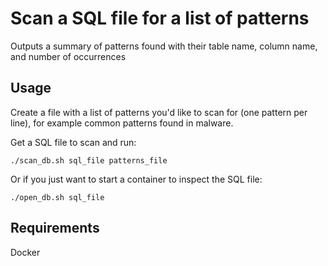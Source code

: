# Scan a SQL file for a list of patterns

Outputs a summary of patterns found with their table name, column name, and number of occurrences

## Usage

Create a file with a list of patterns you'd like to scan for (one pattern per line), for example common patterns found in malware.

Get a SQL file to scan and run:
```
./scan_db.sh sql_file patterns_file
```

Or if you just want to start a container to inspect the SQL file:
```
./open_db.sh sql_file
```

## Requirements
Docker
